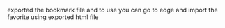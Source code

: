 exported the bookmark file and to use you can go to edge and import the favorite using exported html file
